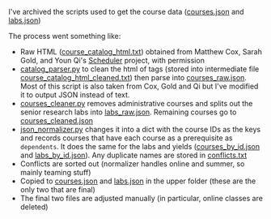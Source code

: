 I've archived the scripts used to get the course data ([courses.json](../courses.json) and [labs.json](../labs.json))

The process went something like:

- Raw HTML ([course_catalog_html.txt](course_catalog_html.txt)) obtained from Matthew Cox, Sarah Gold, and Youn Qi's [Scheduler](https://github.com/matthewjcox/scheduler/) project, with permission
- [catalog_parser.py](catalog_parser.py) to clean the html of tags (stored into intermediate file [course_catalog_html_cleaned.txt](course_catalog_html_cleaned.txt)) then parse into [courses_raw.json](courses_raw.json). Most of this script is also taken from Cox, Gold and Qi but I've modified it to output JSON instead of text.
- [courses_cleaner.py](courses_cleaner.py) removes administrative courses and splits out the senior research labs into [labs_raw.json](labs_raw.json). Remaining courses go to [courses_cleaned.json](courses_cleaned.json)
- [json_normalizer.py](json_normalizer.py) changes it into a dict with the course IDs as the keys and records courses that have each course as a prerequisite as `dependents`. It does the same for the labs and yields ([courses_by_id.json](courses_by_id.json) and [labs_by_id.json](labs_by_id.json)). Any duplicate names are stored in [conflicts.txt](conflicts.txt)
- Conflicts are sorted out (normalizer handles online and summer, so mainly teaming stuff)
- Copied to [courses.json](../courses.json) and [labs.json](../labs.json) in the upper folder (these are the only two that are final)
- The final two files are adjusted manually (in particular, online classes are deleted)
